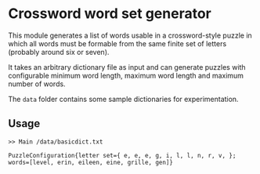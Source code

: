 # Crossword word set generator

This module generates a list of words usable in a crossword-style puzzle in
which all words must be formable from the same finite set of letters (probably
around six or seven).

It takes an arbitrary dictionary file as input and can generate puzzles with
configurable minimum word length, maximum word length and maximum number of
words.

The `data` folder contains some sample dictionaries for experimentation.

## Usage
```
>> Main /data/basicdict.txt

PuzzleConfiguration{letter set={ e, e, e, g, i, l, l, n, r, v, }; words=[level, erin, eileen, eine, grille, gen]}
```